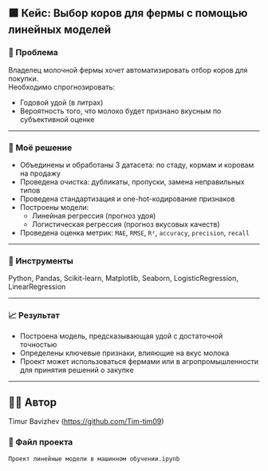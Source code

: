 ## 🟩 Кейс: Выбор коров для фермы с помощью линейных моделей

### 📌 Проблема
Владелец молочной фермы хочет автоматизировать отбор коров для покупки.  
Необходимо спрогнозировать:
- Годовой удой (в литрах)
- Вероятность того, что молоко будет признано вкусным по субъективной оценке

---

### 🔧 Моё решение
- Объединены и обработаны 3 датасета: по стаду, кормам и коровам на продажу
- Проведена очистка: дубликаты, пропуски, замена неправильных типов
- Проведена стандартизация и one-hot-кодирование признаков
- Построены модели:
  - Линейная регрессия (прогноз удоя)
  - Логистическая регрессия (прогноз вкусовых качеств)
- Проведена оценка метрик: `MAE`, `RMSE`, `R²`, `accuracy`, `precision`, `recall`

---

### 🧰 Инструменты
Python, Pandas, Scikit-learn, Matplotlib, Seaborn, LogisticRegression, LinearRegression

---

### 📈 Результат
- Построена модель, предсказывающая удой с достаточной точностью
- Определены ключевые признаки, влияющие на вкус молока
- Проект может использоваться фермами или в агропромышленности для принятия решений о закупке

---

## 🧑‍💻 Автор

Timur Bavizhev (https://github.com/Tim-tim09)

### 📁 Файл проекта
`Проект линейные модели в машинном обучении.ipynb`
